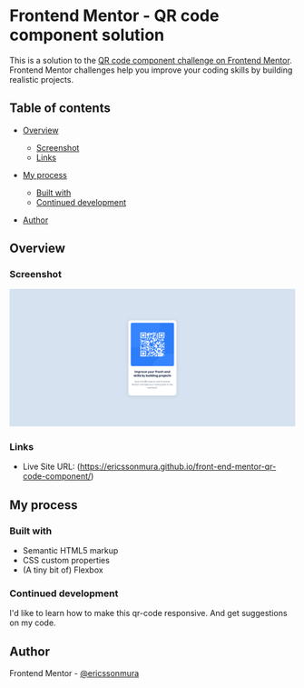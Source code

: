 # Frontend Mentor - QR code component solution

This is a solution to the [QR code component challenge on Frontend Mentor](https://www.frontendmentor.io/challenges/qr-code-component-iux_sIO_H). Frontend Mentor challenges help you improve your coding skills by building realistic projects. 

## Table of contents

- [Overview](#overview)
  - [Screenshot](#screenshot)
  - [Links](#links)
- [My process](#my-process)
  - [Built with](#built-with)
  - [Continued development](#continued-development)
  
- [Author](#author)


## Overview

### Screenshot

![](./screenshot.png)


### Links

- Live Site URL: (https://ericssonmura.github.io/front-end-mentor-qr-code-component/)

## My process

### Built with

- Semantic HTML5 markup
- CSS custom properties
- (A tiny bit of) Flexbox

### Continued development

I'd like to learn how to make this qr-code responsive. And get suggestions on my code.


## Author

Frontend Mentor - [@ericssonmura](https://www.frontendmentor.io/profile/ericssonmura)

